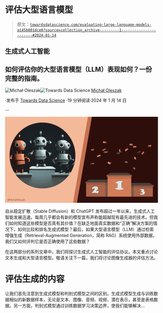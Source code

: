 # 评估大型语言模型

> 原文：[`towardsdatascience.com/evaluating-large-language-models-a145b801dce0?source=collection_archive---------1-----------------------#2024-01-14`](https://towardsdatascience.com/evaluating-large-language-models-a145b801dce0?source=collection_archive---------1-----------------------#2024-01-14)

## 生成式人工智能

## 如何评估你的大型语言模型（LLM）表现如何？一份完整的指南。

[](https://michaloleszak.medium.com/?source=post_page---byline--a145b801dce0--------------------------------)![Michał Oleszak](https://michaloleszak.medium.com/?source=post_page---byline--a145b801dce0--------------------------------)[](https://towardsdatascience.com/?source=post_page---byline--a145b801dce0--------------------------------)![Towards Data Science](https://towardsdatascience.com/?source=post_page---byline--a145b801dce0--------------------------------) [Michał Oleszak](https://michaloleszak.medium.com/?source=post_page---byline--a145b801dce0--------------------------------)

·发布于 [Towards Data Science](https://towardsdatascience.com/?source=post_page---byline--a145b801dce0--------------------------------) ·19 分钟阅读·2024 年 1 月 14 日

--

![](img/e5f31c4eb999520c1f49d4d0f136d2d1.png)

自从稳定扩散（Stable Diffusion）和 ChatGPT 发布超过一年以来，生成式人工智能发展迅速。每周几乎都会有新的模型宣布声称能超越现有最先进的技术。但我们如何知道这些模型是否真有其价值？在缺乏地面真实数据和“正确”解决方案的情况下，如何比较和排名生成式模型？最后，如果大型语言模型（LLM）通过检索增强生成（Retrieval-Augmented Generation，简称 RAG）系统使用外部数据，我们又如何评判它是否正确使用了这些数据？

在这两部分的系列文章中，我们将探讨生成式人工智能的评估协议。本文重点讨论文本生成和大型语言模型。敬请关注下一篇，我们将讨论图像生成器的评估方法。

# 评估生成的内容

让我们首先注意到生成式模型和判别式模型之间的区别。生成式模型生成与训练数据相似的新数据样本，无论是文本、图像、音频、视频、潜在表示，甚至是表格数据。另一方面，判别式模型通过训练数据学习决策边界，使我们能够解决…
